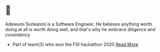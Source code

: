 # 👋
  Adewumi Sunkanmi is a Software Engineer.
  He believes anything worth doing at all is worth doing well, and that's why he embrace diligence and consistency
- Part of team(3) who won the FSI hackathon 2020 [Read More](https://www.efina.org.ng/media-room/team-inclusion-wins-efinas-fintech4wd-hackathon)



